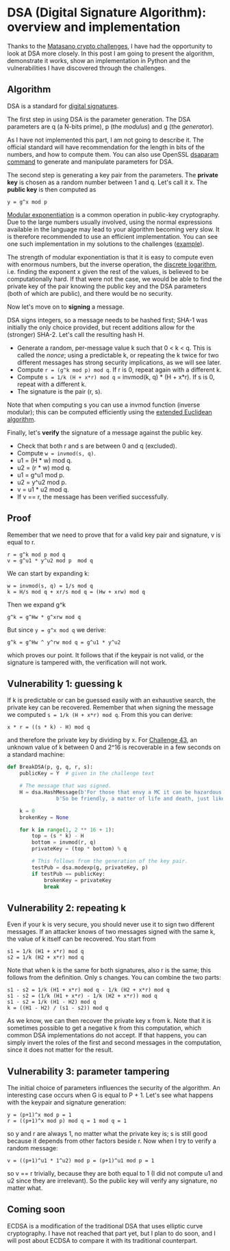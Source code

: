 # DSA (Digital Signature Algorithm): overview and implementation

Thanks to the [Matasano crypto challenges](http://cryptopals.com), I have had the opportunity to look at DSA more closely. In this post I am going to present the algorithm, demonstrate it works, show an implementation in Python and the vulnerabilities I have discovered through the challenges.

## Algorithm
DSA is a standard for [digital signatures](https://en.wikipedia.org/wiki/Digital_signature).

The first step in using DSA is the parameter generation. The DSA parameters are q (a N-bits prime), p (the _modulus_) and g (the _generator_).

As I have not implemented this part, I am not going to describe it. The official standard will have recommendation for the length in bits of the numbers, and how to compute them. You can also use OpenSSL [dsaparam command](https://www.openssl.org/docs/manmaster/apps/dsaparam.html) to generate and manipulate parameters for DSA.

The second step is generating a key pair from the parameters. The **private key** is chosen as a random number between 1 and q. Let's call it x. The **public key** is then computed as

```
y = g^x mod p
```

[Modular exponentiation](https://en.wikipedia.org/wiki/Modular_exponentiation) is a common operation in public-key cryptography. Due to the large numbers usually involved, using the normal expressions available in the language may lead to your algorithm becoming very slow. It is therefore recommended to use an efficient implementation. You can see one such implementation in my solutions to the challenges ([example](https://github.com/shainer/matasano/blob/master/set6/dsa.py#L80)).

The strength of modular exponentiation is that it is easy to compute even with enormous numbers, but the inverse operation, the [discrete logarithm](https://en.wikipedia.org/wiki/Discrete_logarithm), i.e. finding the exponent x given the rest of the values, is believed to be computationally hard. If that were not the case, we would be able to find the private key of the pair knowing the public key and the DSA parameters (both of which are public), and there would be no security.

Now let's move on to **signing** a message.

DSA signs integers, so a message needs to be hashed first; SHA-1 was initially the only choice provided, but recent additions allow for the (stronger) SHA-2. Let's call the resulting hash H.

- Generate a random, per-message value k such that 0 < k < q. This is called the _nonce_; using a predictable k, or repeating the k twice for two different messages has strong security implications, as we will see later.
- Compute ```r = (g^k mod p) mod q```. If r is 0, repeat again with a different k.
- Compute ```s = 1/k (H + x*r) mod q``` = invmod(k, q) * (H + x*r). If s is 0, repeat with a different k.
- The signature is the pair (r, s).

Note that when computing s you can use a invmod function (inverse modular); this can be computed efficiently using the [extended Euclidean algorithm](https://en.wikipedia.org/wiki/Extended_Euclidean_algorithm).

Finally, let's **verify** the signature of a message against the public key.

- Check that both r and s are between 0 and q (excluded).
- Compute ```w = invmod(s, q)```.
- u1 = (H * w) mod q.
- u2 = (r * w) mod q.
- u1 = g^u1 mod p.
- u2 = y^u2 mod p.
- v = u1 * u2 mod q.
- If v == r, the message has been verified successfully.

## Proof
Remember that we need to prove that for a valid key pair and signature, v is equal to r.

```
r = g^k mod p mod q
v = g^u1 * y^u2 mod p  mod q
```

We can start by expanding k:

```
w = invmod(s, q) = 1/s mod q
k = H/s mod q + xr/s mod q = (Hw + xrw) mod q
```

Then we expand g^k

```
g^k = g^Hw * g^xrw mod q
```

But since ```y = g^x mod q``` we derive:

```
g^k = g^Hw ^ y^rw mod q = g^u1 * y^u2
```

which proves our point. It follows that if the keypair is not valid, or the signature is tampered with, the verification will not work.

## Vulnerability 1: guessing k

If k is predictable or can be guessed easily with an exhaustive search, the private key can be recovered. Remember that when signing the message we computed ```s = 1/k (H + x*r) mod q```. From this you can derive:

```
x * r = ((s * k) - H) mod q
```

and therefore the private key by dividing by x. For [Challenge 43](http://cryptopals.com/sets/6/challenges/43), an unknown value of k between 0 and 2^16 is recoverable in a few seconds on a standard machine:

```python
def BreakDSA(p, g, q, r, s):
	publicKey = Y  # given in the challenge text

    # The message that was signed.
	H = dsa.HashMessage(b'For those that envy a MC it can be hazardous to your health\n'
			    b'So be friendly, a matter of life and death, just like a etch-a-sketch\n')

	k = 0
	brokenKey = None

	for k in range(1, 2 ** 16 + 1):
		top = (s * k) - H
		bottom = invmod(r, q)
		privateKey = (top * bottom) % q

		# This follows from the generation of the key pair.
		testPub = dsa.modexp(g, privateKey, p)
		if testPub == publicKey:
			brokenKey = privateKey
			break

```

## Vulnerability 2: repeating k

Even if your k is very secure, you should never use it to sign two different messages. If an attacker knows of two messages signed with the same k, the value of k itself can be recovered. You start from

```
s1 = 1/k (H1 + x*r) mod q
s2 = 1/k (H2 + x*r) mod q
```

Note that when k is the same for both signatures, also r is the same; this follows from the definition. Only s changes. You can combine the two parts:

```
s1 - s2 = 1/k (H1 + x*r) mod q - 1/k (H2 + x*r) mod q
s1 - s2 = (1/k (H1 + x*r) - 1/k (H2 + x*r)) mod q
s1 - s2 = 1/k (H1 - H2) mod q
k = ((H1 - H2) / (s1 - s2)) mod q
```

As we know, we can then recover the private key x from k. Note that it is sometimes possible to get a negative k from this computation, which common DSA implementations do not accept. If that happens, you can simply invert the roles of the first and second messages in the computation, since it does not matter for the result.

## Vulnerability 3: parameter tampering

The initial choice of parameters influences the security of the algorithm. An interesting case occurs when G is equal to P + 1. Let's see what happens with the keypair and signature generation:

```
y = (p+1)^x mod p = 1
r = ((p+1)^x mod p) mod q = 1 mod q = 1
```

so y and r are always 1, no matter what the private key is; s is still good because it depends from other factors beside r. Now when I try to verify a random message:

```
v = ((p+1)^u1 * 1^u2) mod p = (p+1)^u1 mod p = 1
```

so v == r trivially, because they are both equal to 1 (I did not compute u1 and u2 since they are irrelevant). So the public key will verify any signature, no matter what.

## Coming soon
ECDSA is a modification of the traditional DSA that uses elliptic curve cryptography. I have not reached that part yet, but I plan to do soon, and I will post about ECDSA to compare it with its traditional counterpart.